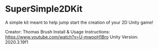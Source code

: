 # SuperSimple2DKit
A simple kit meant to help jump start the creation of your 2D Unity game!

Creator: Thomas Brush
Install & Usage Instructions: https://www.youtube.com/watch?v=U-mwooH1Bro
Unity Version: 2020.3.19f1

